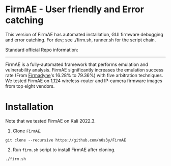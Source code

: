 # FirmAE - User friendly and Error catching
This version of FirmAE has automated installation, GUI firmware debugging and error catching. 
For dev; see ./firm.sh, runner.sh for the script chain.


Standard official Repo information:
_____________________________________________________________________________________________________________
FirmAE is a fully-automated framework that performs emulation and vulnerability analysis. FirmAE significantly increases the emulation success rate (From [Firmadyne](https://github.com/firmadyne/firmadyne)'s 16.28% to 79.36%) with five arbitration techniques. We tested FirmAE on 1,124 wireless-router and IP-camera firmware images from top eight vendors.

# Installation

Note that we tested FirmAE on Kali 2022.3.

1. Clone `FirmAE`.
```console
git clone --recursive https://github.com/n0s3y/FirmAE
```

2. Run `firm.sh` script to install FirmAE after cloning.
```console
./firm.sh
```

